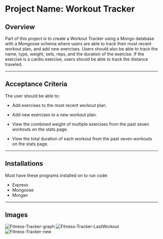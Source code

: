 # Project Name: Workout Tracker

## Overview
Part of this project is to create a Workout Tracker using a Mongo database with a Mongoose schema where users are able to track their most recent workout plan, and add new exercises. Users should also be able to track the name, type, weight, sets, reps, and the duration of the exercise. If the exercise is a cardio exercise, users should be able to track the distance traveled.

___
## Acceptance Criteria

The user should be able to:

- Add exercises to the most recent workout plan.

- Add new exercises to a new workout plan.

- View the combined weight of multiple exercises from the past seven workouts on the stats page.

- View the total duration of each workout from the past seven workouts on the stats page.

___
## Installations
Must have these programs installed on to run code: 
- Express
- Mongoose
- Morgan
___
## Images
![Fitness-Tracker-graph](https://user-images.githubusercontent.com/14179472/126027927-c5ca36bd-1bf2-448e-b173-960f5691fc9b.png)
![Fitness-Tracker-LastWorkout](https://user-images.githubusercontent.com/14179472/126027928-204f6932-5d00-44d6-bfd1-2da9708a0b45.png)
![Fitness-Tracker-new](https://user-images.githubusercontent.com/14179472/126027930-467c245c-7af3-40a5-8069-036202b6f54c.png)

